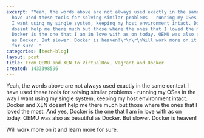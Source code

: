 ```yaml
---
excerpt: "Yeah, the words above are not always used exactly in the same context. I
  have used these tools for solving similar problems - running my OSes in the way
  I want using my single system, keeping my host environment intact. Docker and XEN
  doesnt help me there much but those where the ones that I loved the most. And yes,
  Docker is the one that I am in love with as on today. QEMU was also as beautiful
  as Docker. But slower. Docker is heaven!\r\n\r\nWill work more on it and learn more
  for sure. "
categories: [tech-blog]
layout: post
title: From QEMU and XEN to VirtualBox, Vagrant and Docker
created: 1433398596
---
```

Yeah, the words above are not always used exactly in the same context. I have used these tools for solving similar problems - running my OSes in the way I want using my single system, keeping my host environment intact. Docker and XEN doesnt help me there much but those where the ones that I loved the most. And yes, Docker is the one that I am in love with as on today. QEMU was also as beautiful as Docker. But slower. Docker is heaven!

Will work more on it and learn more for sure.
